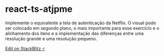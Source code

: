 # react-ts-atjpme

Implemente o equivalente a tela de autenticação da Netflix. O visual pode ser colocado em segundo plano, o mais importante para esse exercício e o alinhamento dos itens e a implementação das diferenças entre uma resolução grande e uma resolução pequeno.

[Edit on StackBlitz ⚡️](https://stackblitz.com/edit/react-ts-atjpme)

